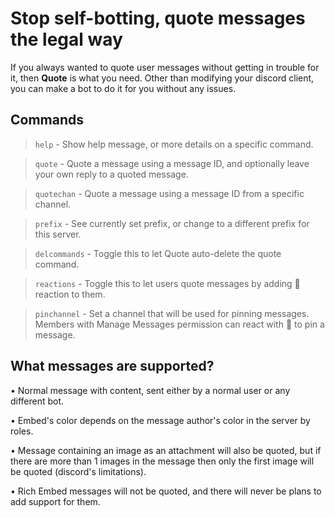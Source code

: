 # Stop self-botting, quote messages the legal way
If you always wanted to quote user messages without getting in trouble for it, then **Quote** is what you need.
Other than modifying your discord client, you can make a bot to do it for you without any issues.


## Commands
> `help` - Show help message, or more details on a specific command.

> `quote` - Quote a message using a message ID, and optionally leave your own reply to a quoted message.

> `quotechan` - Quote a message using a message ID from a specific channel.

> `prefix` - See currently set prefix, or change to a different prefix for this server.

> `delcommands` - Toggle this to let Quote auto-delete the quote command.

> `reactions` - Toggle this to let users quote messages by adding 💬 reaction to them.

> `pinchannel` - Set a channel that will be used for pinning messages. Members with Manage Messages permission can react with 📌 to pin a message.


## What messages are supported?
• Normal message with content, sent either by a normal user or any different bot.

• Embed's color depends on the message author's color in the server by roles.

• Message containing an image as an attachment will also be quoted, but if there are more than 1 images in the message then only the first image will be quoted (discord's limitations).

• Rich Embed messages will not be quoted, and there will never be plans to add support for them.
